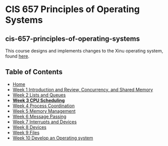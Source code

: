 # CIS 657 Principles of Operating Systems
## cis-657-principles-of-operating-systems

This course designs and implements changes to the Xinu operating system, found [here](https://github.com/radioxeth/xinu-shared).

## Table of Contents
- [Home](/README.md#table-of-contents)
- [Week 1 Introduction and Review, Concurrency, and Shared Memory](/week1/README.md#week-1-introduction-and-review-concurrency-and-shared-memory)
- [Week 2 Lists and Queues](/week2/README.md#week-2-lists-and-queues)
- **[Week 3 CPU Scheduling](/week3/README.md#week-3-cpu-scheduling)**
- [Week 4 Process Coordination](/week4/README.md#week-4-process-coordination)
- [Week 5 Memory Management](/week5/README.md#week-5-memory-management)
- [Week 6 Message Passing](/week6/README.md#week-6-message-passing)
- [Week 7 Interrupts and Devices](/week7/README.md#week-7-interrupts-and-devices)
- [Week 8 Devices](/week8/README.md#week-8-devices)
- [Week 9 Files](/week9/README.md#week-9-devices)
- [Week 10 Develop an Operating system](/week10/README.md#week-10-develop-an-operating-system)